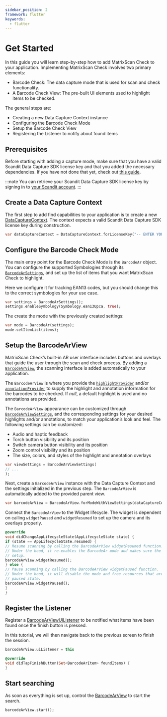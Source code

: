 ```yaml
---
sidebar_position: 2
framework: flutter
keywords:
  - flutter
---
```


# Get Started

In this guide you will learn step-by-step how to add MatrixScan Check to your application. Implementing MatrixScan Check involves two primary elements:

- Barcode Check: The data capture mode that is used for scan and check functionality.
- A Barcode Check View: The pre-built UI elements used to highlight items to be checked.

The general steps are:

- Creating a new Data Capture Context instance
- Configuring the Barcode Check Mode
- Setup the Barcode Check View
- Registering the Listener to notify about found items

## Prerequisites

Before starting with adding a capture mode, make sure that you have a valid Scandit Data Capture SDK license key and that you added the necessary dependencies. If you have not done that yet, check out [this guide](../add-sdk.md).

:::note
You can retrieve your Scandit Data Capture SDK license key by signing in to [your Scandit account](https://ssl.scandit.com/dashboard/sign-in).
:::

## Create a Data Capture Context

The first step to add find capabilities to your application is to create a new [DataCaptureContext](https://docs.scandit.com/data-capture-sdk/flutter/core/api/data-capture-context.html#class-scandit.datacapture.core.DataCaptureContext). The context expects a valid Scandit Data Capture SDK license key during construction.

```dart
var dataCaptureContext = DataCaptureContext.forLicenseKey("-- ENTER YOUR SCANDIT LICENSE KEY HERE --");
```

## Configure the Barcode Check Mode

The main entry point for the Barcode Check Mode is the `BarcodeAr` object. You can configure the supported Symbologies through its [`BarcodeArSettings`](https://docs.scandit.com/data-capture-sdk/flutter/barcode-capture/api/barcode-ar-settings.html), and set up the list of items that you want MatrixScan Check to highlight.

Here we configure it for tracking EAN13 codes, but you should change this to the correct symbologies for your use case.

```dart
var settings = BarcodeArSettings();
settings.enableSymbology(Symbology.ean13Upca, true);
```

The create the mode with the previously created settings:

```dart
var mode = BarcodeAr(settings);
mode.setItemList(items);
```

## Setup the BarcodeArView

MatrixScan Check’s built-in AR user interface includes buttons and overlays that guide the user through the scan and check process. By adding a [`BarcodeArView`](https://docs.scandit.com/data-capture-sdk/flutter/barcode-capture/api/ui/barcode-ar-view.html#class-scandit.datacapture.barcode.check.ui.BarcodeArView), the scanning interface is added automatically to your application.

The `BarcodeArView` is where you provide the [`highlightProvider`](https://docs.scandit.com/data-capture-sdk/flutter/barcode-capture/api/ui/barcode-ar-view.html#property-scandit.datacapture.barcode.check.ui.BarcodeArView.HighlightProvider) and/or [`annotationProvider`](https://docs.scandit.com/data-capture-sdk/flutter/barcode-capture/api/ui/barcode-ar-view.html#property-scandit.datacapture.barcode.check.ui.BarcodeArView.AnnotationProvider) to supply the highlight and annotation information for the barcodes to be checked. If *null*, a default highlight is used and no annotations are provided.

The `BarcodeArView` appearance can be customized through [`BarcodeArViewSettings`](https://docs.scandit.com/data-capture-sdk/flutter/barcode-capture/api/ui/barcode-ar-view-settings.html#class-scandit.datacapture.barcode.check.ui.BarcodeArViewSettings), and the corresponding settings for your desired highlights and/or annotations, to match your application’s look and feel. The following settings can be customized:

* Audio and haptic feedback
* Torch button visibility and its position
* Switch camera button visibility and its position
* Zoom control visibility and its position
* The size, colors, and styles of the highlight and annotation overlays

```dart
var viewSettings = BarcodeArViewSettings(
// ...
);
```

Next, create a `BarcodeArView` instance with the Data Capture Context and the settings initialized in the previous step. The `BarcodeArView` is automatically added to the provided parent view.

```dart
var barcodeArView = BarcodeArView.forModeWithViewSettings(dataCaptureContext, barcodeAr, viewSettings);
```

Connect the `BarcodeArView` to the Widget lifecycle. The widget is dependent on calling `widgetPaused` and `widgetResumed` to set up the camera and its overlays properly.

```dart
@override
void didChangeAppLifecycleState(AppLifecycleState state) {
if (state == AppLifecycleState.resumed) {
// Resume scanning by calling the BarcodeArView widgetResumed function.
// Under the hood, it re-enables the BarcodeAr mode and makes sure the view is properly
// setup.
barcodeArView.widgetResumed();
} else {
// Pause scanning by calling the BarcodeArView widgetPaused function.
// Under the hood, it will disable the mode and free resources that are not needed in a
// paused state.
barcodeArView.widgetPaused();
}
}
```

## Register the Listener

Register a [BarcodeArViewUiListener](https://docs.scandit.com/data-capture-sdk/flutter/barcode-capture/api/ui/barcode-ar-view.html#interface-scandit.datacapture.barcode.check.ui.IBarcodeArViewUiListener) to be notified what items have been found once the finish button is pressed.

In this tutorial, we will then navigate back to the previous screen to finish the session.

```dart
barcodeArView.uiListener = this

@override
void didTapFinishButton(Set<BarcodeArItem> foundItems) {
}
```

## Start searching

As soon as everything is set up, control the [BarcodeArView](https://docs.scandit.com/data-capture-sdk/flutter/barcode-capture/api/ui/barcode-ar-view.html#class-scandit.datacapture.barcode.check.ui.BarcodeArView) to start the search.

```dart
barcodeArView.start();
```
